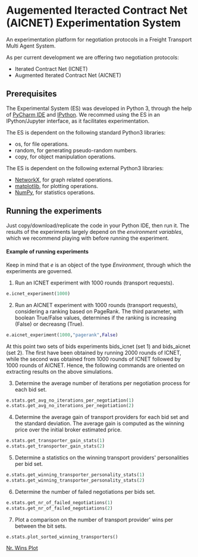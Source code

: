 # Augemented Iteracted Contract Net (AICNET) Experimentation System

An experimentation platform for negotiation protocols in a  Freight Transport Multi Agent System.

As per current development we are offering two negotiation protocols:
- Iterated Contract Net (ICNET)
- Augmented Iterated Contract Net (AICNET)

## Prerequisites

The Experimental System (ES) was developed in Python 3, through the help of [PyCharm IDE](https://www.jetbrains.com/pycharm/) and [IPython](https://ipython.org/). We recommed using the ES in an IPython/Jupyter interface, as it facilitates experimentation.

The ES is dependent on the following standard Python3 libraries:
- os, for file operations.
- random, for generating pseudo-random numbers.
- copy, for object manipulation operations.

The ES is dependent on the following external Python3 libraries:
- [NetworkX](https://networkx.github.io/documentation/networkx-1.10/index.html), for graph related operations.
- [matplotlib](https://matplotlib.org/), for plotting operations.
- [NumPy](https://www.numpy.org/), for statistics operations.

## Running the experiments

Just copy/download/replicate the code in your Python IDE, then run it. The results of the experiments largely depend on the _environment variables_, which we recommend playing with before running the experiment.  

#### Example of running experiments

Keep in mind that _e_ is an object of the type _Environment_, through which the experiments are governed.

1. Run an ICNET experiment with 1000 rounds (transport requests).
``` python
e.icnet_experiment(1000)
```

2. Run an AICNET experiment with 1000 rounds (transport requests), considering a ranking based on PageRank. The third parameter, with boolean True/False values, determines if the ranking is increasing (False) or decreasng (True).
``` python
e.aicnet_experiment(1000,"pagerank",False)
```

At this point two sets of bids experiments bids_icnet (set 1) and bids_aicnet (set 2). The first have been obtained by running 2000 rounds of ICNET, while the second was obtained from 1000 rounds of ICNET followed by 1000 rounds of AICNET. Hence, the following commands are oriented on extracting results on the above simulations.

3. Determine the average number of iterations per negotiation process for each bid set.
``` python
e.stats.get_avg_no_iterations_per_negotiation(1)
e.stats.get_avg_no_iterations_per_negotiation(2)
```

4. Determine the average gain of transport providers for each bid set and the standard deviation. The average gain is computed as the winning price over the initial broker estimated price.
``` python
e.stats.get_transporter_gain_stats(1)
e.stats.get_transporter_gain_stats(2)
```

5. Determine a statistics on the winning transport providers' personalities per bid set.
``` python
e.stats.get_winning_transporter_personality_stats(1)
e.stats.get_winning_transporter_personality_stats(2)
```

6. Determine the number of failed negotiations per bids set.
``` python
e.stats.get_nr_of_failed_negotiations(1)
e.stats.get_nr_of_failed_negotiations(2)
```

7. Plot a comparison on the number of transport provider' wins per between the bit sets.
``` python
e.stats.plot_sorted_winning_transporters()
```
[Nr. Wins Plot](https://github.com/becheru/aicnet/blob/master/img/transport_providers_wins.png "Nr. Wins Plot")
